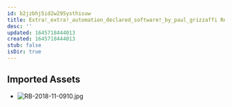 ```yaml
---
id: b2jzbhj5id2w295ysthisuw
title: Extra!_extra!_automation_declared_software!_by_paul_grizzaffi Resources
desc: ''
updated: 1645718444013
created: 1645718444013
stub: false
isDir: true
---
```

## Imported Assets
- ![RB-2018-11-0910.jpg](/assets/rb-2018-11-0910-dr3xbi3ajuxe.jpg)
